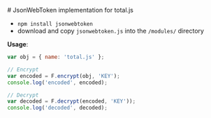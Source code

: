 # JsonWebToken implementation for total.js

- `npm install jsonwebtoken`
- download and copy `jsonwebtoken.js` into the `/modules/` directory

__Usage__:

```javascript
var obj = { name: 'total.js' };

// Encrypt
var encoded = F.encrypt(obj, 'KEY');
console.log('encoded', encoded);

// Decrypt
var decoded = F.decrypt(encoded, 'KEY'));
console.log('decoded', decoded);
```
